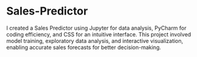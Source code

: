 # Sales-Predictor
I created a Sales Predictor using Jupyter for data analysis, PyCharm for coding efficiency, and CSS for an intuitive interface. This project involved model training, exploratory data analysis, and interactive visualization, enabling accurate sales forecasts for better decision-making.

